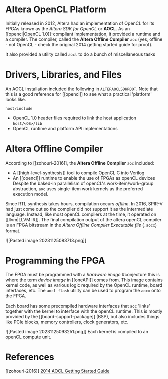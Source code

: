 # Altera OpenCL Platform

Initially released in 2012, Altera had an implementation of OpenCL for its FPGAs known as the *Altera SDK for OpenCL* or **AOCL**. As an [[opencl|OpenCL 1.0]]-compliant implementation, it provided a runtime and a compiler. The compiler, called the **Altera Offline Compiler** `aoc` (yes, offline - not OpenCL - check the original 2014 getting started guide for proof).

It also provided a utility called `aocl` to do a bunch of miscellaneous tasks
# Drivers, Libraries, and Files
An AOCL installation included the following in `ALTERAOCLSDKROOT`. Note that this is a good reference for [[opencl]] to see what a practical 'platform' looks like.

`host/include`
- OpenCL 1.0 header files required to link the host application
`host/<OS>/lib`
- OpenCL runtime and platform API implementations
# Altera Offline Compiler
According to [[zohouri-2016]], the **Altera Offline Compiler** `aoc` included:
- A [[high-level-synthesis]] tool to compile OpenCL C into Verilog
- An [[opencl]] runtime to enable the use of FPGAs as openCL devices
Despite the baked-in parallelism of openCL's work-item/work-group abstraction, `aoc` uses single-item work kernels as the preferred execution model.

Since RTL synthesis takes hours, compilation occurs *offline*. In 2016, SPIR-V had just come out so the compiler did not support it as the intermediate language. Instead, like most openCL compilers at the time, it operated on [[llvm|LLVM IR]]. The final compilation output of the altera openCL compiler is an FPGA bitstream in the *Altera Offline Compiler Executable file* (`.aocx`) format.

![[Pasted image 20231125083713.png]]

# Programming the FPGA
The FPGA must be programmed with a *hardware image* #conjecture this is where the term *device image* in [[oneAPI]] comes from. This image contains kernel code, as well as various logic required by the OpenCL runtime, board interfaces, etc. The `aocl flash` utility can be used to program the `aocx`  onto the FPGA.

Each board has some precompiled hardware interfaces that `aoc` 'links' together with the kernel to interface with the openCL runtime. This is mostly provided by the [[board-support-package]] (BSP), but also includes things like PCIe blocks, memory controllers, clock generators, etc.

![[Pasted image 20231125093251.png]]
Each kernel is compiled to an openCL compute unit.
# References
[[zohouri-2016]]
[2014 AOCL Getting Started Guide](https://www.intel.com/content/dam/www/programmable/us/en/pdfs/literature/hb/opencl-sdk/archives/aocl-getting-started-14.1.pdf)